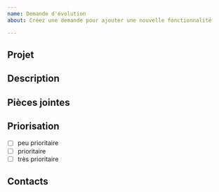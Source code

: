 ```yaml
---
name: Demande d'évolution
about: Créez une demande pour ajouter une nouvelle fonctionnalité

---
```


## Projet
<!-- Nom du projet -->

## Description
<!-- Inclure une description claire avec le plus de détails possible sur chaque comportements. Pensez aux exceptions -->

## Pièces jointes
<!-- Le cas échéant, ajoutez des images, lien hypertexte, ou autre support pour visualiser votre besoin. -->

## Priorisation

- [ ] peu prioritaire 
- [ ] prioritaire
- [ ] très prioritaire

## Contacts
<!-- Nom(s) et rôle(s) du ou des contacts le cas échéant -->